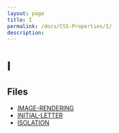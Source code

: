 ```yaml
---
layout: page
title: I
permalink: /docs/CSS-Properties/I/
description: 
---
```


# I



## Files
* [IMAGE-RENDERING](/compare.html2pdf.tools/docs/CSS-Properties/I/image-rendering.html)
* [INITIAL-LETTER](/compare.html2pdf.tools/docs/CSS-Properties/I/initial-letter.html)
* [ISOLATION](/compare.html2pdf.tools/docs/CSS-Properties/I/isolation.html)

